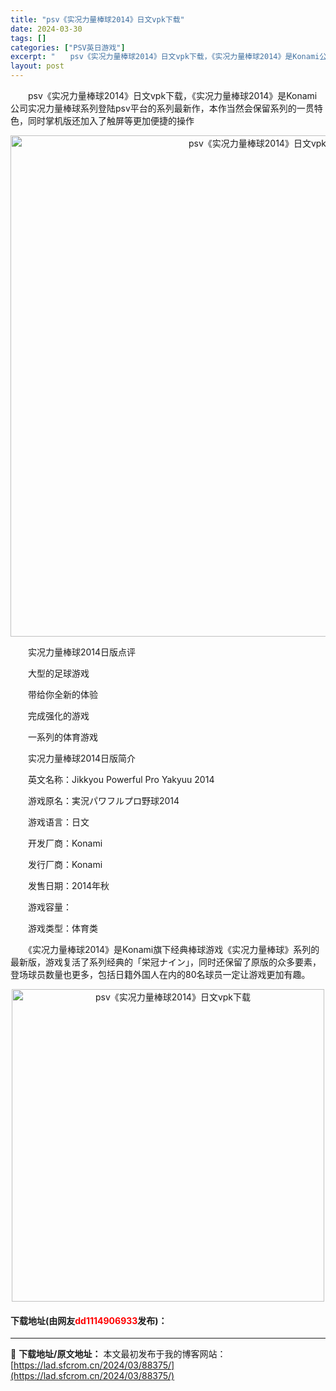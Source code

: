 ```yaml
---
title: "psv《实况力量棒球2014》日文vpk下载"
date: 2024-03-30
tags: []
categories: ["PSV英日游戏"]
excerpt: "　　psv《实况力量棒球2014》日文vpk下载，《实况力量棒球2014》是Konami公司实况力量棒球系列登陆psv平台的系列最新作，本作当然会保留系列的一贯特色，同时掌机版还加入了触屏等更加便捷的操作 　　实况力量棒球2014日版点评 　　大型的足球游戏 　　带给你全新的体验 　　完成强化的游戏&hellip;"
layout: post
---
```


 <p>　　psv《实况力量棒球2014》日文vpk下载，《实况力量棒球2014》是Konami公司实况力量棒球系列登陆psv平台的系列最新作，本作当然会保留系列的一贯特色，同时掌机版还加入了触屏等更加便捷的操作</p> <p align="center"><img align="" border="0" src="https://lad.sfcrom.cn/wp-content/uploads/2024/03/20240330_660771d5c9bb9.jpg" width="802" alt="psv《实况力量棒球2014》日文vpk下载" /></p> <p>　　实况力量棒球2014日版点评</p> <p>　　大型的足球游戏</p> <p>　　带给你全新的体验</p> <p>　　完成强化的游戏</p> <p>　　一系列的体育游戏</p> <p>　　实况力量棒球2014日版简介</p> <p>　　英文名称：Jikkyou Powerful Pro Yakyuu 2014</p> <p>　　游戏原名：実況パワフルプロ野球2014</p> <p>　　游戏语言：日文</p> <p>　　开发厂商：Konami</p> <p>　　发行厂商：Konami</p> <p>　　发售日期：2014年秋</p> <p>　　游戏容量：</p> <p>　　游戏类型：体育类</p> <p>　　《实况力量棒球2014》是Konami旗下经典棒球游戏《实况力量棒球》系列的最新版，游戏复活了系列经典的「栄冠ナイン」，同时还保留了原版的众多要素，登场球员数量也更多，包括日籍外国人在内的80名球员一定让游戏更加有趣。</p> <p align="center"><img align="" border="0" src="https://lad.sfcrom.cn/wp-content/uploads/2024/03/20240330_660771d63af7c.jpg" width="500" alt="psv《实况力量棒球2014》日文vpk下载" /></p> <p><h4>下载地址(由网友<font color="red">dd1114906933</font>发布)：</h4></p> 

---
📖 **下载地址/原文地址：** 本文最初发布于我的博客网站：[https://lad.sfcrom.cn/2024/03/88375/](https://lad.sfcrom.cn/2024/03/88375/)
